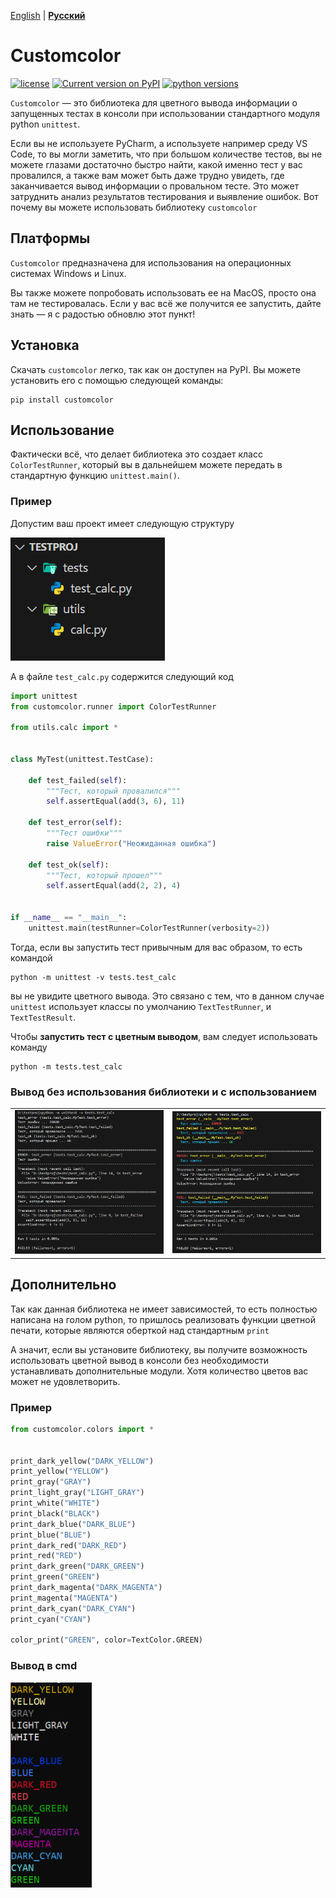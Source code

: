 [English](https://github.com/gimpelgit/customcolor/blob/main/README.md) | [**Русский**](https://github.com/gimpelgit/customcolor/blob/main/README-ru.md)

# Customcolor

[![license](https://img.shields.io/pypi/l/customcolor.svg)](https://pypi.org/project/customcolor/)
[![Current version on PyPI](http://img.shields.io/pypi/v/customcolor.svg)](https://pypi.org/project/customcolor/)
[![python versions](https://img.shields.io/pypi/pyversions/customcolor.svg)](https://pypi.org/project/customcolor/)

```Customcolor``` — это библиотека для цветного вывода информации о запущенных тестах в консоли при использовании стандартного модуля python ```unittest```.

Если вы не используете PyCharm, а используете например среду VS Code, то вы могли заметить, что при большом количестве тестов, вы не можете глазами достаточно быстро найти, какой именно тест у вас провалился, а также вам может быть даже трудно увидеть, где заканчивается вывод информации о провальном тесте. Это может затруднить анализ результатов тестирования и выявление ошибок. Вот почему вы можете использовать библиотеку ```customcolor```

## Платформы

```Customcolor``` предназначена для использования на операционных системах Windows и Linux.

Вы также можете попробовать использовать ее на MacOS, просто она там не тестировалась. Если у вас всё же получится ее запустить, дайте знать — я с радостью обновлю этот пункт!

## Установка

Скачать ```customcolor``` легко, так как он доступен на PyPI. Вы можете установить его с помощью следующей команды:
```console
pip install customcolor
```

## Использование

Фактически всё, что делает библиотека это создает класс ```ColorTestRunner```, который вы в дальнейшем можете передать в стандартную функцию ```unittest.main()```.

### Пример

Допустим ваш проект имеет следующую структуру

![](https://raw.githubusercontent.com/gimpelgit/customcolor/refs/heads/main/img/testproj.png)

А в файле ```test_calc.py``` содержится следующий код

```py
import unittest
from customcolor.runner import ColorTestRunner

from utils.calc import *


class MyTest(unittest.TestCase):

    def test_failed(self):
        """Тест, который провалился"""
        self.assertEqual(add(3, 6), 11)

    def test_error(self):
        """Тест ошибки"""
        raise ValueError("Неожиданная ошибка")

    def test_ok(self):
        """Тест, который прошел"""
        self.assertEqual(add(2, 2), 4)


if __name__ == "__main__":
    unittest.main(testRunner=ColorTestRunner(verbosity=2))
```

Тогда, если вы запустить тест привычным для вас образом, то есть командой

```console
python -m unittest -v tests.test_calc
```

вы не увидите цветного вывода. Это связано с тем, что в данном случае ```unittest``` использует классы по умолчанию ```TextTestRunner```, и ```TextTestResult```.

Чтобы **запустить тест с цветным выводом**, вам следует использовать команду

```console
python -m tests.test_calc
```

### Вывод без использования библиотеки и с использованием

|   |   |
|---|---|
|<img src="https://raw.githubusercontent.com/gimpelgit/customcolor/refs/heads/main/img/ru-old.png" width="350">|<img src="https://raw.githubusercontent.com/gimpelgit/customcolor/refs/heads/main/img/ru-new.png" width="350">|


## Дополнительно

Так как данная библиотека не имеет зависимостей, то есть полностью написана на голом python, то пришлось реализовать функции цветной печати, которые являются оберткой над стандартным ```print```

А значит, если вы установите библиотеку, вы получите возможность использовать цветной вывод в консоли без необходимости устанавливать дополнительные модули. Хотя количество цветов вас может не удовлетворить.

### Пример

```py
from customcolor.colors import *


print_dark_yellow("DARK_YELLOW")
print_yellow("YELLOW")
print_gray("GRAY")
print_light_gray("LIGHT_GRAY")
print_white("WHITE")
print_black("BLACK")
print_dark_blue("DARK_BLUE")
print_blue("BLUE")
print_dark_red("DARK_RED")
print_red("RED")
print_dark_green("DARK_GREEN")
print_green("GREEN")
print_dark_magenta("DARK_MAGENTA")
print_magenta("MAGENTA")
print_dark_cyan("DARK_CYAN")
print_cyan("CYAN")

color_print("GREEN", color=TextColor.GREEN)
```

### Вывод в cmd

<img src="https://raw.githubusercontent.com/gimpelgit/customcolor/refs/heads/main/img/print_func.png" width="130">